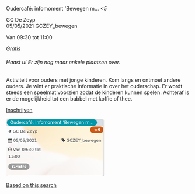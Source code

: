 Oudercafé: infomoment 'Bewegen m... *<5*

GC De Zeyp  
05/05/2021 GCZEY\_bewegen  

Van 09:30 tot 11:00

*Gratis*

  

###### *Haast u! Er zijn nog maar enkele plaatsen over.*

  

Activiteit voor ouders met jonge kinderen. Kom langs en ontmoet andere ouders. Je wint er praktische informatie in over het ouderschap. Er wordt steeds een speelmat voorzien zodat de kinderen kunnen spelen. Achteraf is er de mogelijkheid tot een babbel met koffie of thee.  

[Inschrijven](https://tickets.vgc.be/activity/subscribe/GCZEY_bewegen)

![](58234.png)

[Based on this search](https://tickets.vgc.be/activity/index?&vrijeplaatsen=1&Age%5B%5D=3%2C4&entity=276)